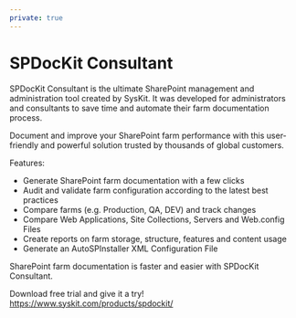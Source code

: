 ```yaml
---
private: true
---
```

# SPDocKit Consultant

SPDocKit Consultant is the ultimate SharePoint management and administration tool created by SysKit. It was developed for administrators and consultants to save time and automate their farm documentation process.

Document and improve your SharePoint farm performance with this user-friendly and powerful solution trusted by thousands of global customers.

Features:

* Generate SharePoint farm documentation with a few clicks
* Audit and validate farm configuration according to the latest best practices
* Compare farms (e.g. Production, QA, DEV) and track changes
* Compare Web Applications, Site Collections, Servers and Web.config Files
* Create reports on farm storage, structure, features and content usage
* Generate an AutoSPInstaller XML Configuration File


SharePoint farm documentation is faster and easier with SPDocKit Consultant.  

Download free trial and give it a try! https://www.syskit.com/products/spdockit/